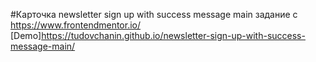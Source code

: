 #Карточка newsletter sign up with success message main
задание с https://www.frontendmentor.io/
[Demo]https://tudovchanin.github.io/newsletter-sign-up-with-success-message-main/
